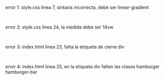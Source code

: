 <p>error 1: style.css linea 7, sintaxis incorrecta, debe ser linear-gradient</p><br>
<p>error 2: style.css linea 24, la medida debe ser 14vw</p><br>
<p>error 3: index.html linea 23, falta la etiqueta de cierre div</p><br>
<p>error 4: index.html linea 25, en la etiqueta div faltan las clases hamburger hamburger-bar</p><br>